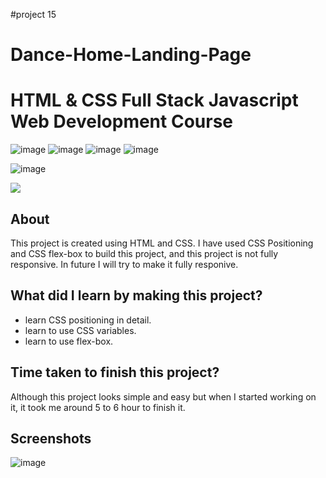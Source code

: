 #project 15
# Dance-Home-Landing-Page


# HTML & CSS Full Stack Javascript Web Development Course

![image](https://img.shields.io/badge/iNeuron-Full--Stack%20JavaScript%20Web%20Development%20Course-blue)
![image](https://img.shields.io/badge/Hitesh%20Choudhry-LOC-brightgreen)
![image](https://img.shields.io/badge/HTML-CSS-orange)
![image](https://img.shields.io/badge/Project-15-blue)

![image](https://img.shields.io/badge/KUMAR-SARVESH-orange)

[<img src= "https://img.shields.io/badge/PROJECT LINK-20b?style=for-the-badge&logo=&logoColor=white" /> ](https://dance-landing-page-lco.netlify.app/)

## About

This project is created using HTML and CSS. I have used CSS Positioning and CSS flex-box to build this project, and this project is not fully responsive.
In future I will try to make it fully responive.

## What did I learn by making this project?

-   learn CSS positioning in detail.
-   learn to use CSS variables.
-   learn to use flex-box.

## Time taken to finish this project?

Although this project looks simple and easy but when I started working on it, it took me around 5 to 6 hour to finish it.

## Screenshots

![image](https://user-images.githubusercontent.com/70770975/233801412-520437df-504c-41a6-b751-3d25579600eb.png)


